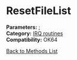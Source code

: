 # ResetFileList

**Parameters:** ;  
**Category:** [IRQ routines](../categories/irq_routines.md)  
**Compatibility:** OK64  


[Back to Methods List](../../SUMMARY.md)
